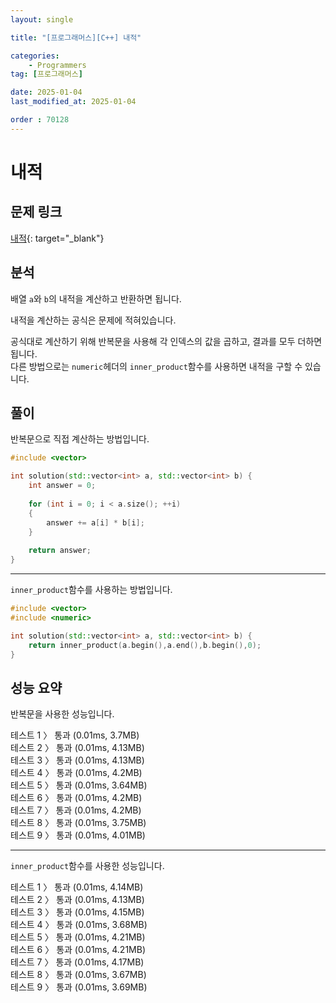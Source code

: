 ```yaml
---
layout: single

title: "[프로그래머스][C++] 내적"

categories:
    - Programmers
tag: [프로그래머스]

date: 2025-01-04
last_modified_at: 2025-01-04

order : 70128
---
```


# 내적

## 문제 링크

[내적](https://school.programmers.co.kr/learn/courses/30/lessons/70128){: target="_blank"}

## 분석

배열 `a`와 `b`의 내적을 계산하고 반환하면 됩니다.

내적을 계산하는 공식은 문제에 적혀있습니다.

공식대로 계산하기 위해 반복문을 사용해 각 인덱스의 값을 곱하고, 결과를 모두 더하면 됩니다.  
다른 방법으로는 `numeric`헤더의 `inner_product`함수를 사용하면 내적을 구할 수 있습니다.

## 풀이

반복문으로 직접 계산하는 방법입니다.

```cpp
#include <vector>

int solution(std::vector<int> a, std::vector<int> b) {
    int answer = 0;
    
    for (int i = 0; i < a.size(); ++i)
    {
        answer += a[i] * b[i];
    }
    
    return answer;
}
```

---

`inner_product`함수를 사용하는 방법입니다.

```cpp
#include <vector>
#include <numeric>

int solution(std::vector<int> a, std::vector<int> b) {    
    return inner_product(a.begin(),a.end(),b.begin(),0);
}
```

## 성능 요약

반복문을 사용한 성능입니다.

테스트 1 〉	통과 (0.01ms, 3.7MB)  
테스트 2 〉	통과 (0.01ms, 4.13MB)  
테스트 3 〉	통과 (0.01ms, 4.13MB)  
테스트 4 〉	통과 (0.01ms, 4.2MB)  
테스트 5 〉	통과 (0.01ms, 3.64MB)  
테스트 6 〉	통과 (0.01ms, 4.2MB)  
테스트 7 〉	통과 (0.01ms, 4.2MB)  
테스트 8 〉	통과 (0.01ms, 3.75MB)  
테스트 9 〉	통과 (0.01ms, 4.01MB)

---

`inner_product`함수를 사용한 성능입니다.

테스트 1 〉	통과 (0.01ms, 4.14MB)  
테스트 2 〉	통과 (0.01ms, 4.13MB)  
테스트 3 〉	통과 (0.01ms, 4.15MB)  
테스트 4 〉	통과 (0.01ms, 3.68MB)  
테스트 5 〉	통과 (0.01ms, 4.21MB)  
테스트 6 〉	통과 (0.01ms, 4.21MB)  
테스트 7 〉	통과 (0.01ms, 4.17MB)  
테스트 8 〉	통과 (0.01ms, 3.67MB)  
테스트 9 〉	통과 (0.01ms, 3.69MB)